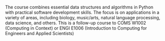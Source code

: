The course combines essential data structures and algorithms in Python with practical software development skills. The focus is on applications in a variety of areas, including biology, music/arts, natural language processing, data science, and others. This is a follow-up course to COMS W1002 (Computing in Context) or ENGI E1006 (Introduction to Computing for Engineers and Applied Scientists)
